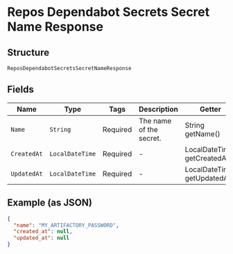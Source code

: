 
# Repos Dependabot Secrets Secret Name Response

## Structure

`ReposDependabotSecretsSecretNameResponse`

## Fields

| Name | Type | Tags | Description | Getter | Setter |
|  --- | --- | --- | --- | --- | --- |
| `Name` | `String` | Required | The name of the secret. | String getName() | setName(String name) |
| `CreatedAt` | `LocalDateTime` | Required | - | LocalDateTime getCreatedAt() | setCreatedAt(LocalDateTime createdAt) |
| `UpdatedAt` | `LocalDateTime` | Required | - | LocalDateTime getUpdatedAt() | setUpdatedAt(LocalDateTime updatedAt) |

## Example (as JSON)

```json
{
  "name": "MY_ARTIFACTORY_PASSWORD",
  "created_at": null,
  "updated_at": null
}
```

